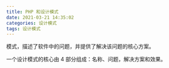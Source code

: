 ```yaml
---
title: PHP 和设计模式
date: 2021-03-21 14:35:02
categories: 设计模式
tags: 设计模式
---
```


模式，描述了软件中的问题，并提供了解决该问题的核心方案。

一个设计模式的核心由 4 部分组成：名称、问题，解决方案和效果。


